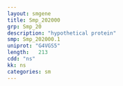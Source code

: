 ```yaml
---
layout: smgene
title: Smp_202000
grp: Smp_20
description: "hypothetical protein"
smp: Smp_202000.1
uniprot: "G4VGS5"
length:   213
cdd: "ns"
kk: ns
categories: sm
---
```

